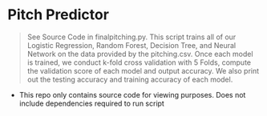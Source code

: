 # Pitch Predictor

> See Source Code in finalpitching.py. This script trains all of our Logistic Regression, Random Forest, Decision Tree, and Neural Network on the data provided by the pitching.csv. Once each model is trained, we conduct k-fold cross validation with 5 Folds, compute the validation score of each model and output accuracy. We also print out the testing accuracy and training accuracy of each model.

- This repo only contains source code for viewing purposes. Does not include dependencies required to run script

